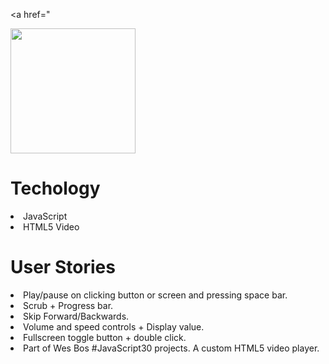 


<a href="


<img src="https://media.giphy.com/media/vFKqnCdLPNOKc/giphy.gif" width="200" height="200" />

<h1> Techology </h1>

<li> JavaScript </li>

<li> HTML5 Video </li>


<h1> User Stories </h1>

<li> Play/pause on clicking button or screen and pressing space bar.</li>

<li> Scrub + Progress bar.</li>

<li> Skip Forward/Backwards.</li>

<li> Volume and speed controls + Display value. </li>

<li> Fullscreen toggle button + double click. </li>

<li> Part of Wes Bos #JavaScript30 projects. A custom HTML5 video player.</li>

